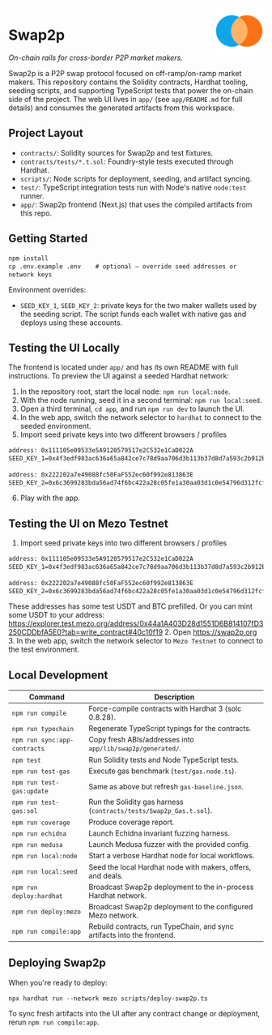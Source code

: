<img style="float:right" src="app/public/swap2p-icon.svg" alt="Swap2p icon" width="96" height="96" />

# Swap2p
_On-chain rails for cross-border P2P market makers._

Swap2p is a P2P swap protocol focused on off-ramp/on-ramp market makers. This repository contains the Solidity contracts, Hardhat tooling, seeding scripts, and supporting TypeScript tests that power the on-chain side of the project. The web UI lives in `app/` (see `app/README.md` for full details) and consumes the generated artifacts from this workspace.

## Project Layout

- `contracts/`: Solidity sources for Swap2p and test fixtures.
- `contracts/tests/*.t.sol`: Foundry-style tests executed through Hardhat.
- `scripts/`: Node scripts for deployment, seeding, and artifact syncing.
- `test/`: TypeScript integration tests run with Node's native `node:test` runner.
- `app/`: Swap2p frontend (Next.js) that uses the compiled artifacts from this repo.

## Getting Started

```shell
npm install
cp .env.example .env    # optional – override seed addresses or network keys
```

Environment overrides:

- `SEED_KEY_1`, `SEED_KEY_2`: private keys for the two maker wallets used by the seeding script. The script funds each wallet with native gas and deploys using these accounts.

## Testing the UI Locally

The frontend is located under `app/` and has its own README with full instructions. To preview the UI against a seeded Hardhat network:

1. In the repository root, start the local node: `npm run local:node`.
2. With the node running, seed it in a second terminal: `npm run local:seed`.
3. Open a third terminal, `cd app`, and run `npm run dev` to launch the UI.
4. In the web app, switch the network selector to `hardhat` to connect to the seeded environment.
5. Import seed private keys into two different browsers / profiles 
```
address: 0x111105e09533e5A9120579517e2C532e1CaD022A
SEED_KEY_1=0x4f3edf983ac636a65a842ce7c78d9aa706d3b113b37d8d7a593c2b912b9b0df

address: 0x222202a7e49088fc50FaF552ec60f992e813863E
SEED_KEY_2=0x6c3699283bda56ad74f6bc422a28c05fe1a30aa03d1c0e54796d312fcf1f5b1
```
6. Play with the app.

## Testing the UI on Mezo Testnet

1. Import seed private keys into two different browsers / profiles
```
address: 0x111105e09533e5A9120579517e2C532e1CaD022A
SEED_KEY_1=0x4f3edf983ac636a65a842ce7c78d9aa706d3b113b37d8d7a593c2b912b9b0df

address: 0x222202a7e49088fc50FaF552ec60f992e813863E
SEED_KEY_2=0x6c3699283bda56ad74f6bc422a28c05fe1a30aa03d1c0e54796d312fcf1f5b1
```
These addresses has some test USDT and BTC prefilled.
Or you can mint some USDT to your address: https://explorer.test.mezo.org/address/0x44a1A403D28d1551D6B814107fD3250CDDbfA5E0?tab=write_contract#40c10f19 
2. Open https://swap2p.org 
3. In the web app, switch the network selector to `Mezo Testnet` to connect to the test environment.

## Local Development

| Command | Description |
| --- | --- |
| `npm run compile` | Force-compile contracts with Hardhat 3 (solc 0.8.28). |
| `npm run typechain` | Regenerate TypeScript typings for the contracts. |
| `npm run sync:app-contracts` | Copy fresh ABIs/addresses into `app/lib/swap2p/generated/`. |
| `npm test` | Run Solidity tests and Node TypeScript tests. |
| `npm run test-gas` | Execute gas benchmark (`test/gas.node.ts`). |
| `npm run test-gas:update` | Same as above but refresh `gas-baseline.json`. |
| `npm run test-gas:sol` | Run the Solidity gas harness (`contracts/tests/Swap2p_Gas.t.sol`). |
| `npm run coverage` | Produce coverage report. |
| `npm run echidna` | Launch Echidna invariant fuzzing harness. |
| `npm run medusa` | Launch Medusa fuzzer with the provided config. |
| `npm run local:node` | Start a verbose Hardhat node for local workflows. |
| `npm run local:seed` | Seed the local Hardhat node with makers, offers, and deals. |
| `npm run deploy:hardhat` | Broadcast Swap2p deployment to the in-process Hardhat network. |
| `npm run deploy:mezo` | Broadcast Swap2p deployment to the configured Mezo network. |
| `npm run compile:app` | Rebuild contracts, run TypeChain, and sync artifacts into the frontend. |

## Deploying Swap2p

When you're ready to deploy:

```shell
npx hardhat run --network mezo scripts/deploy-swap2p.ts
```

To sync fresh artifacts into the UI after any contract change or deployment, rerun `npm run compile:app`.
